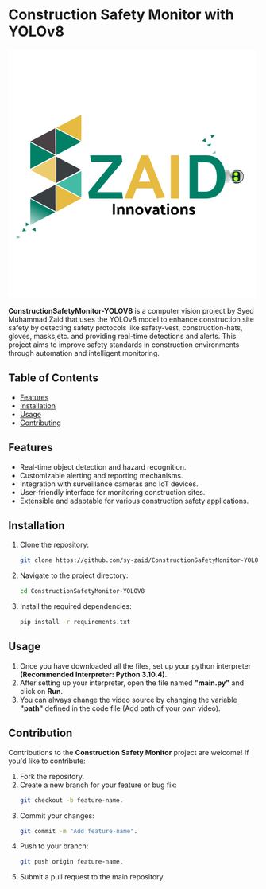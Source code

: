 # Construction Safety Monitor with YOLOv8

![Construction Safety Monitor](syzaid-logo.png)

**ConstructionSafetyMonitor-YOLOV8** is a computer vision project by Syed Muhammad Zaid that uses the YOLOv8 model to enhance construction
site safety by detecting safety protocols like safety-vest, construction-hats, gloves, masks,etc. and providing real-time detections and alerts. This project aims to improve safety standards
in construction environments through automation and intelligent monitoring.

## Table of Contents

- [Features](#features)
- [Installation](#installation)
- [Usage](#usage)
- [Contributing](#contributing)


## Features

- Real-time object detection and hazard recognition.
- Customizable alerting and reporting mechanisms.
- Integration with surveillance cameras and IoT devices.
- User-friendly interface for monitoring construction sites.
- Extensible and adaptable for various construction safety applications.

## Installation

1. Clone the repository:

   ```bash
   git clone https://github.com/sy-zaid/ConstructionSafetyMonitor-YOLOV8.git
   
2. Navigate to the project directory:

   ```bash 
   cd ConstructionSafetyMonitor-YOLOV8

3. Install the required dependencies:
   ```bash
   pip install -r requirements.txt

## Usage

1. Once you have downloaded all the files, set up your python interpreter **(Recommended Interpreter: Python 3.10.4)**. 
2. After setting up your interpreter, open the file named **"main.py"** and click on **Run**.
3. You can always change the video source by changing the variable **"path"** defined in the code file (Add path of your own video).


## Contribution
Contributions to the **Construction Safety Monitor** project are welcome! If you'd like to contribute:

1. Fork the repository.
2. Create a new branch for your feature or bug fix: 
   ```bash 
   git checkout -b feature-name.
3. Commit your changes:
   ```bash 
   git commit -m "Add feature-name".
4. Push to your branch: 
   ```bash
   git push origin feature-name.
5. Submit a pull request to the main repository.
